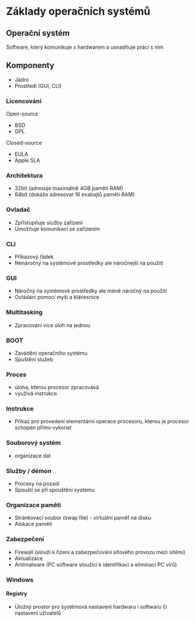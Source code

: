# Základy operačních systémů

## Operační systém
Software, který komunikuje s hardwarem a usnadňuje práci s nim

## Komponenty
- Jádro
- Prostředí (GUI, CLI)

### Licencování
Open-source
- BSD
- GPL

Closed-source
- EULA
- Apple SLA

### Architektura
* 32bit (adresuje maximálně 4GB paměti RAM)
* 64bit (dokáže adresovat 16 exabajtů paměti RAM)

### Ovladač
- Zpřístupňuje služby zařízení
- Umožňuje komunikaci se zařízením

### CLI
- Příkazový řádek
- Nenáročný na systémové prostředky ale náročnejší na použití

### GUI
- Náročný na systémové prostředky ale méně náročný na použití
- Ovládání pomocí myši a klávesnice

### Multitasking
- Zpracování více úloh na jednou

### BOOT
- Zavádění operačního systému
- Spuštění služeb

### Proces
- úloha, kterou procesor zpracovává
- využívá instrukce

### Instrukce
- Příkaz pro provedení elementární operace procesoru, kterou je procesor schopen přímo vykonat

### Souborový systém
- organizace dat

### Služby / démon
- Procesy na pozadí
- Spouští se při spouštění systému

### Organizace paměti
- Stránkovací soubor (swap file) - virtuální paměť na disku
- Alokace paměti

### Zabezpečení
- Firewall (slouží k řízení a zabezpečování síťového provozu mezi sítěmi)
- Aktualizace
- Antimalware (PC software sloužící k identifikaci a eliminaci PC virů)

### Windows

#### Registry
- Úložný prostor pro systémová nastavení hardwaru i softwaru či nastavení uživatelů

